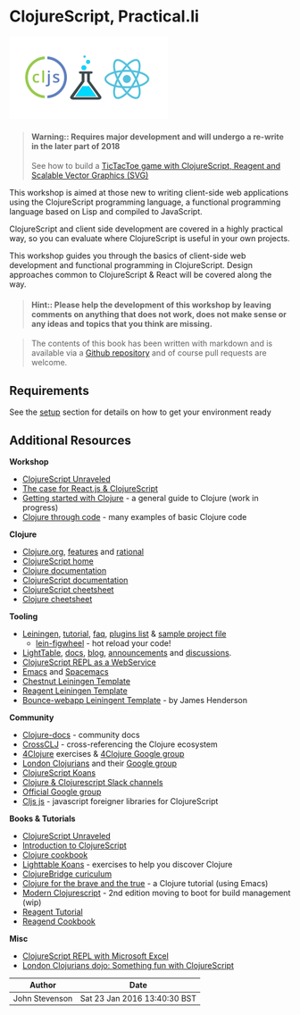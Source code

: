# ClojureScript, Practical.li

![Clojure logo](images/clojurescript-react.png)

> #### Warning:: Requires major development and will undergo a re-write in the later part of 2018
> See how to build a [TicTacToe game with ClojureScript, Reagent and Scalable Vector Graphics (SVG)](/reagent-projects/tic-tac-toe/index.html)

This workshop is aimed at those new to writing client-side web applications using the ClojureScript programming language, a functional programming language based on Lisp and compiled to JavaScript.

ClojureScript and client side development are covered in a highly practical way, so you can evaluate where ClojureScript is useful in your own projects.

This workshop guides you through the basics of client-side web development and functional programming in ClojureScript.  Design approaches common to ClojureScript & React will be covered along the way.

> #### Hint:: Please help the development of this workshop by leaving comments on anything that does not work, does not make sense or any ideas and topics that you think are missing.

> The contents of this book has been written with markdown and is available via a [Github repository](https://github.com/practicalli/clojurescript-content) and of course pull requests are welcome.

## Requirements

  See the [setup](/setup/) section for details on how to get your environment ready

## Additional Resources

**Workshop**
* [ClojureScript Unraveled](http://funcool.github.io/clojurescript-unraveled/)
* [The case for React.js & ClojureScript](http://www.slideshare.net/murilasso/the-case-for-reactjs-and-clojurescript)
* [Getting started with Clojure](http://jr0cket.co.uk/slides/getting-started-with-clojure.html) - a general guide to Clojure (work in progress)
* [Clojure through code](https://github.com/practicalli/clojure-through-code/tree/drafts) - many examples of basic Clojure code


**Clojure**
* [Clojure.org](http://clojure.org), [features](http://clojure.org/features) and [rational](http://clojure.org/rationale)
* [ClojureScript home]()
* [Clojure documentation](http://clojure.org/documentation)
* [ClojureScript documentation](http://clojure.org/documentation)
* [ClojureScript cheetsheet](http://cljs.info/cheatsheet/)
* [Clojure cheetsheet](http://clojure.org/cheatsheet)


**Tooling**
* [Leiningen](http://leiningen.org/), [tutorial](https://github.com/technomancy/leiningen/blob/stable/doc/TUTORIAL.md), [faq](https://github.com/technomancy/leiningen/blob/stable/doc/FAQ.md), [plugins list](https://github.com/technomancy/leiningen/wiki/Plugins) & [sample project file](https://github.com/technomancy/leiningen/blob/stable/sample.project.clj)
  * [lein-figwheel](https://github.com/bhauman/lein-figwheel) - hot reload your code!
* [LightTable](http://lighttable.com/), [docs](http://docs.lighttable.com/), [blog](http://www.lighttable.com/blog/), [announcements](https://groups.google.com/forum/#!forum/light-table) and [discussions](https://groups.google.com/forum/#!forum/light-table-discussion).
* [ClojureScript REPL as a WebService](http://himera.herokuapp.com/index.html)
* [Emacs](https://www.gnu.org/software/emacs/) and [Spacemacs](https://github.com/syl20bnr/spacemacs/)
* [Chestnut Leiningen Template](https://github.com/plexus/chestnut)
* [Reagent Leiningen Template](https://github.com/reagent-project/reagent-template)
* [Bounce-webapp Leiningent Template](https://clojars.org/bounce-webapp/lein-template) - by James Henderson


**Community**
* [Clojure-docs](http://clojure-doc.org/) - community docs
* [CrossCLJ](http://crossclj.info/) - cross-referencing the Clojure ecosystem
* [4Clojure](https://www.4clojure.com/) exercises & [4Clojure Google group](https://groups.google.com/forum/#!forum/4clojure)
* [London Clojurians](http://londonclojurians.org) and their [Google group](https://groups.google.com/forum/#!forum/london-clojurians)
* [ClojureScript Koans](http://clojurescriptkoans.com/)
* [Clojure & Clojurescript Slack channels](http://clojurians.slack.com)
* [Official Google group](https://groups.google.com/forum/#!forum/clojurescript)
* [Cljs js](http://cljsjs.github.io/) - javascript foreigner libraries for ClojureScript


**Books & Tutorials**
* [ClojureScript Unraveled](http://funcool.github.io/clojurescript-unraveled/)
* [Introduction to ClojureScript](https://e-string.com/articles/introduction-clojurescript-open-source-bridge-talk/)
* [Clojure cookbook](https://github.com/clojure-cookbook/clojure-cookbook)
* [Lighttable Koans](https://github.com/practicalli/lighttable-koans) - exercises to help you discover Clojure
* [ClojureBridge curiculum](https://github.com/ClojureBridge/curriculum)
* [Clojure for the brave and the true](http://www.braveclojure.com/) - a Clojure tutorial (using Emacs)
* [Modern Clojurescript](https://github.com/magomimmo/modern-cljs) - 2nd edition moving to boot for build management (wip)
* [Reagent Tutorial](https://github.com/jonase/reagent-tutorial)
* [Reagend Cookbook](https://github.com/reagent-project/reagent-cookbook)


**Misc**
* [ClojureScript REPL with Microsoft Excel](https://www.cljs4excel.com/)
* [London Clojurians dojo: Something fun with ClojureScript](https://github.com/mikeholmesuk/something-fun-cljs)

| Author | Date |
| -- | -- |
|John Stevenson | Sat 23 Jan 2016 13:40:30 BST |
